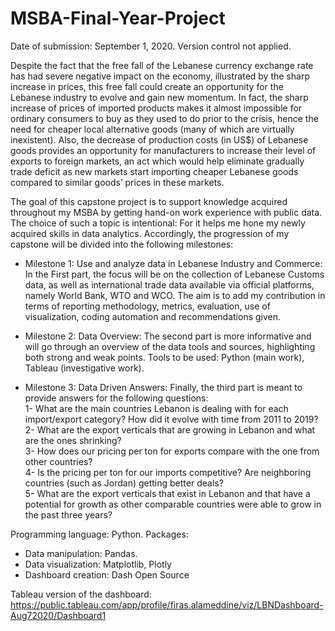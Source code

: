 # MSBA-Final-Year-Project
Date of submission: September 1, 2020. Version control not applied.

Despite the fact that the free fall of the Lebanese currency exchange rate has had severe negative impact on the economy, illustrated by the sharp increase in prices, this free fall could create an opportunity for the Lebanese industry to evolve and gain new momentum. In fact, the sharp increase of prices of imported products makes it almost impossible for ordinary consumers to buy as they used to do prior to the crisis, hence the need for cheaper local alternative goods (many of which are virtually inexistent). Also, the decrease of production costs (in US$) of Lebanese goods provides an opportunity for manufacturers to increase their level of exports to foreign markets, an act which would help eliminate gradually trade deficit as new markets start importing cheaper Lebanese goods compared to similar goods’ prices in these markets.

The goal of this capstone project is to support knowledge acquired throughout my MSBA by getting hand-on work experience with public data. The choice of such a topic is intentional: For it helps me hone my newly acquired skills in data analytics. Accordingly, the progression of my capstone will be divided into the following milestones:

- Milestone 1: Use and analyze data in Lebanese Industry and Commerce: In the First part, the focus will be on the collection of Lebanese Customs data, as well as international trade data available via official platforms, namely World Bank, WTO and WCO. The aim is to add my contribution in terms of reporting methodology, metrics, evaluation, use of visualization, coding automation and recommendations given.

- Milestone 2: Data Overview: The second part is more informative and will go through an overview of the data tools and sources, highlighting both strong and weak points. Tools to be used: Python (main work), Tableau (investigative work).

- Milestone 3: Data Driven Answers: Finally, the third part is meant to provide answers for the following questions:<br>
1- What are the main countries Lebanon is dealing with for each import/export category? How did it evolve with time from 2011 to 2019?<br>
2- What are the export verticals that are growing in Lebanon and what are the ones shrinking?<br>
3- How does our pricing per ton for exports compare with the one from other countries?<br>
4- Is the pricing per ton for our imports competitive? Are neighboring countries (such as Jordan) getting better deals?<br>
5- What are the export verticals that exist in Lebanon and that have a potential for growth as other comparable countries were able to grow in the past three years?<br>

Programming language: Python.
Packages:
- Data manipulation: Pandas.
- Data visualization: Matplotlib, Plotly
- Dashboard creation: Dash Open Source

Tableau version of the dashboard:
https://public.tableau.com/app/profile/firas.alameddine/viz/LBNDashboard-Aug72020/Dashboard1
